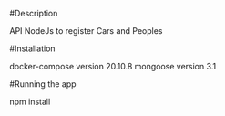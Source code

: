 #Description

API NodeJs to register Cars and Peoples

#Installation

docker-compose version 20.10.8
mongoose version 3.1

#Running the app

npm install